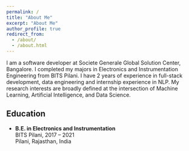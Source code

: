 ```yaml
---
permalink: /
title: "About Me"
excerpt: "About Me"
author_profile: true
redirect_from: 
  - /about/
  - /about.html
---
```


 I am a software developer at Societe Generale Global Solution Center, Bangalore. I completed my majors in Electronics and Instrumentation Engineering from BITS Pilani. I have 2 years of experience in full-stack development, data engineering and internship experience in NLP. My research interests are broadly defined at the intersection of Machine Learning, Artificial Intelligence, and Data Science.


## Education

- **B.E. in Electronics and Instrumentation**  
  BITS Pilani, 2017 – 2021  
  Pilani, Rajasthan, India
